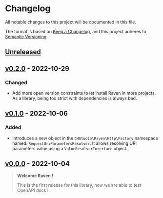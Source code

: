 # Changelog
All notable changes to this project will be documented in this file.

The format is based on [Keep a Changelog](https://keepachangelog.com/en/1.0.0/),
and this project adheres to [Semantic Versioning](https://semver.org/spec/v2.0.0.html).

## [Unreleased]

## [v0.2.0] - 2022-10-29
### Changed
- Add more open version constraints to let install Raven in more projects.
  As a library, being too strict with dependencies is always bad.

## [v0.1.0] - 2022-10-06
### Added
- Introduces a new object in the `CHStudio\Raven\Http\Factory` namespace named:
  `RequestUriParametersResolver`. It allows resolving URI parameters value using
  a `ValueResolverInterface` object.

## [v0.0.0] - 2022-10-04

> **Welcome Raven !**
>
> This is the first release for this library, now we are able to test OpenAPI docs !

[Unreleased]: https://github.com/chstudio/raven/compare/v0.2.0...HEAD
[v0.2.0]: https://github.com/chstudio/raven/releases/tag/v0.2.0
[v0.1.0]: https://github.com/chstudio/raven/releases/tag/v0.1.0
[v0.0.0]: https://github.com/chstudio/raven/releases/tag/v0.0.0
